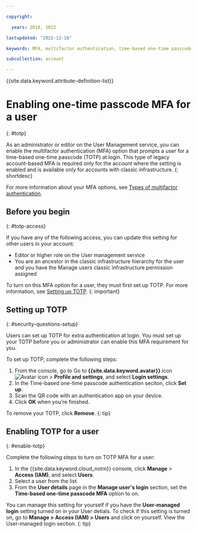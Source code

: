 ```yaml
---

copyright:

  years: 2018, 2022

lastupdated: "2022-12-16"

keywords: MFA, multifactor authentication, time-based one-time passcode, TOTP

subcollection: account

---
```


{{site.data.keyword.attribute-definition-list}}

# Enabling one-time passcode MFA for a user
{: #totp}

As an administrator or editor on the User Management service, you can enable the multifactor authentication (MFA) option that prompts a user for a time-based one-time passcode (TOTP) at login. This type of legacy account-based MFA is required only for the account where the setting is enabled and is available only for accounts with classic infrastructure.
{: shortdesc}

For more information about your MFA options, see [Types of multifactor authentication](/docs/account?topic=account-types).

## Before you begin
{: #totp-access}

If you have any of the following access, you can update this setting for other users in your account:

* Editor or higher role on the User management service
* You are an ancestor in the classic infrastructure hierarchy for the user and you have the Manage users classic infrastructure permission assigned

To turn on this MFA option for a user, they must first set up TOTP. For more information, see [Setting up TOTP](/docs/account?topic=account-totp#totp-setup).
{: important}

## Setting up TOTP
{: #security-questions-setup}

Users can set up TOTP for extra authentication at login. You must set up your TOTP before you or administrator can enable this MFA requirement for you.

To set up TOTP, complete the following steps:
1. From the console, go to Go to **{{site.data.keyword.avatar}}** icon ![Avatar icon](../icons/i-avatar-icon.svg "Avatar") > **Profile and settings**, and select **Login settings**.
2. In the Time-based one-time passcode authentication seciton, click **Set up**.
3. Scan the QR code with an authentication app on your device.
4. Click **OK** when you're finished.

To remove your TOTP, click **Remove**.
{: tip}


## Enabling TOTP for a user
{: #enable-totp}

Complete the following steps to turn on TOTP MFA for a user:

1. In the {{site.data.keyword.cloud_notm}} console, click **Manage** &gt; **Access (IAM)**, and select **Users**.
2. Select a user from the list.
3. From the **User details** page in the **Manage user's login** section, set the **Time-based one-time passcode MFA** option to on.

You can manage this setting for yourself if you have the **User-managed login** setting turned on in your User detials. To check if this setting is turned on, go to **Manage > Access (IAM) > Users** and click on yourself. View the User-managed login section.
{: tip}
